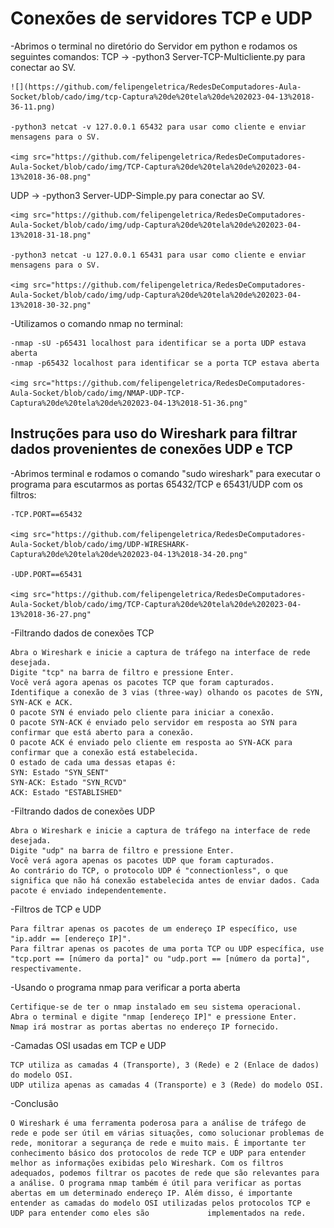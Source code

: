 <h1>Conexões de servidores TCP e UDP</h1>

-Abrimos o terminal no diretório do Servidor em python e rodamos os seguintes comandos:
TCP ->
	-python3 Server-TCP-Multicliente.py para conectar ao SV.
	
	![](https://github.com/felipengeletrica/RedesDeComputadores-Aula-Socket/blob/cado/img/tcp-Captura%20de%20tela%20de%202023-04-13%2018-36-11.png)
	
	-python3 netcat -v 127.0.0.1 65432 para usar como cliente e enviar mensagens para o SV.
	
	<img src="https://github.com/felipengeletrica/RedesDeComputadores-Aula-Socket/blob/cado/img/TCP-Captura%20de%20tela%20de%202023-04-13%2018-36-08.png"

UDP ->
	-python3 Server-UDP-Simple.py para conectar ao SV.
	
	<img src="https://github.com/felipengeletrica/RedesDeComputadores-Aula-Socket/blob/cado/img/udp-Captura%20de%20tela%20de%202023-04-13%2018-31-18.png"
	
	-python3 netcat -u 127.0.0.1 65431 para usar como cliente e enviar mensagens para o SV.
	
	<img src="https://github.com/felipengeletrica/RedesDeComputadores-Aula-Socket/blob/cado/img/udp-Captura%20de%20tela%20de%202023-04-13%2018-30-32.png"
	
-Utilizamos o comando nmap no terminal:

	-nmap -sU -p65431 localhost para identificar se a porta UDP estava aberta
 	-nmap -p65432 localhost para identificar se a porta TCP estava aberta
	
	<img src="https://github.com/felipengeletrica/RedesDeComputadores-Aula-Socket/blob/cado/img/NMAP-UDP-TCP-Captura%20de%20tela%20de%202023-04-13%2018-51-36.png"

<h2>Instruções para uso do Wireshark para filtrar dados provenientes de conexões UDP e TCP</h2>

-Abrimos terminal e rodamos o comando "sudo wireshark" para executar o programa para escutarmos as portas 65432/TCP e 65431/UDP com os filtros:

	-TCP.PORT==65432
	
	<img src="https://github.com/felipengeletrica/RedesDeComputadores-Aula-Socket/blob/cado/img/UDP-WIRESHARK-Captura%20de%20tela%20de%202023-04-13%2018-34-20.png"
	
	-UDP.PORT==65431
	
	<img src="https://github.com/felipengeletrica/RedesDeComputadores-Aula-Socket/blob/cado/img/TCP-Captura%20de%20tela%20de%202023-04-13%2018-36-27.png"

-Filtrando dados de conexões TCP

	Abra o Wireshark e inicie a captura de tráfego na interface de rede desejada.
	Digite "tcp" na barra de filtro e pressione Enter.
	Você verá agora apenas os pacotes TCP que foram capturados.
	Identifique a conexão de 3 vias (three-way) olhando os pacotes de SYN, SYN-ACK e ACK.
	O pacote SYN é enviado pelo cliente para iniciar a conexão.
	O pacote SYN-ACK é enviado pelo servidor em resposta ao SYN para confirmar que está aberto para a conexão.
	O pacote ACK é enviado pelo cliente em resposta ao SYN-ACK para confirmar que a conexão está estabelecida.
	O estado de cada uma dessas etapas é:
	SYN: Estado "SYN_SENT"
	SYN-ACK: Estado "SYN_RCVD"
	ACK: Estado "ESTABLISHED"

-Filtrando dados de conexões UDP

	Abra o Wireshark e inicie a captura de tráfego na interface de rede desejada.
	Digite "udp" na barra de filtro e pressione Enter.
	Você verá agora apenas os pacotes UDP que foram capturados.
	Ao contrário do TCP, o protocolo UDP é "connectionless", o que significa que não há conexão estabelecida antes de enviar dados. Cada pacote é enviado independentemente.

-Filtros de TCP e UDP

	Para filtrar apenas os pacotes de um endereço IP específico, use "ip.addr == [endereço IP]".
	Para filtrar apenas os pacotes de uma porta TCP ou UDP específica, use "tcp.port == [número da porta]" ou "udp.port == [número da porta]", respectivamente.

-Usando o programa nmap para verificar a porta aberta

	Certifique-se de ter o nmap instalado em seu sistema operacional.
	Abra o terminal e digite "nmap [endereço IP]" e pressione Enter.
	Nmap irá mostrar as portas abertas no endereço IP fornecido.

-Camadas OSI usadas em TCP e UDP

	TCP utiliza as camadas 4 (Transporte), 3 (Rede) e 2 (Enlace de dados) do modelo OSI.
	UDP utiliza apenas as camadas 4 (Transporte) e 3 (Rede) do modelo OSI.

-Conclusão

	O Wireshark é uma ferramenta poderosa para a análise de tráfego de rede e pode ser útil em várias situações, como solucionar problemas de rede, monitorar a segurança de rede e muito mais. É importante ter conhecimento básico dos protocolos de rede TCP e UDP para entender melhor as informações exibidas pelo Wireshark. Com os filtros adequados, podemos filtrar os pacotes de rede que são relevantes para a análise. O programa nmap também é útil para verificar as portas abertas em um determinado endereço IP. Além disso, é importante entender as camadas do modelo OSI utilizadas pelos protocolos TCP e UDP para entender como eles são             implementados na rede.
